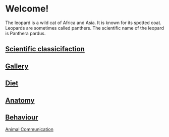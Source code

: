 # Welcome!

The leopard is a wild cat of Africa and Asia. It is known for its spotted coat. Leopards are sometimes called panthers. The scientific name of the leopard is Panthera pardus.


[Scientific classicifaction](/Scientific)
---
[Gallery](/gallery)
---
[Diet](/diet)
---
[Anatomy](/anatomy)
---
[Behaviour](/behaviour)
--
[Animal Communication](/communication)
